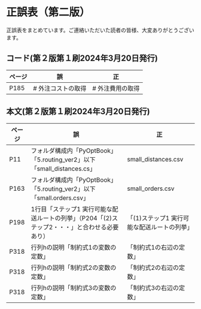 # 正誤表（第二版）

正誤表をまとめています。ご連絡いただいた読者の皆様、大変ありがとうございます。


## **コード**(第２版第１刷2024年3月20日発行)

<!--
| ページ | 誤 | 正 |
| ---- | ---- | ---- |
| XXXX | YYYY | ZZZZ |
-->

<table>
    <thead>
        <tr>
            <th scope="col">ページ</th>
            <th scope="col">誤</th>
            <th scope="col">正</th>
        </tr>
    </thead>

<tbody>
<!-- 1行開始 -->
<tr>
    <td>
    P185
    </td>
    <td>
    # 外注コストの取得
    </td>
    <td>
    # 外注費用の取得
    </td>
</tr>
</tbody>

</table>


## **本文**(第２版第１刷2024年3月20日発行)


| ページ | 誤 | 正 |
| ---- | ---- | ---- |
| P11 | フォルダ構成内「PyOptBook」「5.routing_ver2」以下「small_distances.cs」 | small_distances.csv |
| P163 | フォルダ構成内「PyOptBook」「5.routing_ver2」以下「small.orders.csv」 | small_orders.csv |
| P198 | 1行目「ステップ1 実行可能な配送ルートの列挙」（P204「(2)ステップ2・・・」と合わせる必要あり） | 「(1)ステップ1 実行可能な配送ルートの列挙」 |
| P318 | 行列hの説明「制約式1の変数の定数」 | 「制約式1の右辺の定数」 |
| P318 | 行列hの説明「制約式2の変数の定数」 | 「制約式2の右辺の定数」 |
| P318 | 行列hの説明「制約式3の変数の定数」 | 「制約式3の右辺の定数」 |



<!-- テーブル終わり -->
</tbody>
</table>
